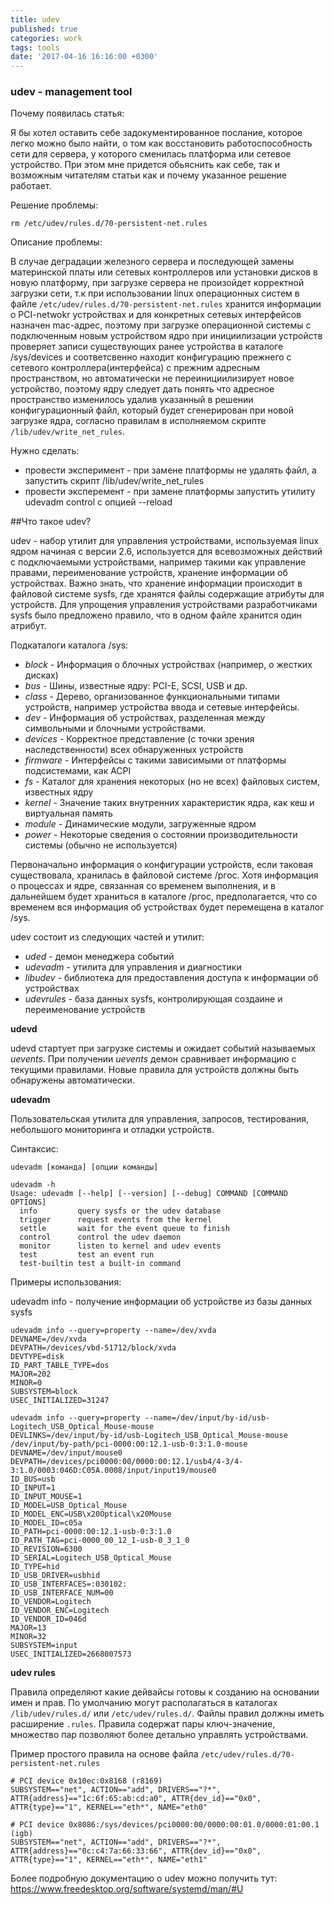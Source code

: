 ```yaml
---
title: udev
published: true
categories: work
tags: tools
date: '2017-04-16 16:16:00 +0300'
---
```

### udev - management tool

Почему появилась статья:

Я бы хотел оставить себе задокументированное послание, которое легко можно было найти, о том как восстановить работоспособность сети для сервера, у которого сменилась платформа или сетевое устройство.
При этом мне придется обьяснить как себе, так и возможным читателям статьи как и почему указанное решение работает.

Решение проблемы:

`rm /etc/udev/rules.d/70-persistent-net.rules`

Описание проблемы:

В случае деградации железного сервера и последующей замены материнской платы или сетевых контроллеров или установки дисков в новую платформу, при загрузке сервера не произойдет корректной загрузки сети, т.к при использовании linux операционных систем в файле `/etc/udev/rules.d/70-persistent-net.rules` хранится информации о PCI-netwokr устройствах и для конкретных сетевых интерфейсов назначен mac-адрес, поэтому при загрузке операционной системы с подключенным новым устройством ядро при инициилизации устройств проверяет записи существующих ранее устройства в каталоге /sys/devices и соответсвенно находит конфигурацию прежнего с сетевого контроллера(интерфейса) с прежним адресным пространством, но автоматически не переинициилизирует новое устройство, поэтому ядру следует дать понять что адресное пространство изменилось удалив указанный в решении конфигурационный файл, который будет сгенерирован при новой загрузке ядра, согласно правилам в исполняемом скрипте `/lib/udev/write_net_rules`.

Нужно сделать:
- провести эксперимент - при замене платформы не удалять файл, а запустить скрипт /lib/udev/write_net_rules
- провести эксперемент - при замене платформы запустить утилиту udevadm control с опцией --reload 

##Что такое udev?

udev - набор утилит для управления устройствами, используемая linux ядром начиная с версии 2.6, используется для всевозможных действий с подключаемыми устройствами, например такими как управление правами, переименование устройств, хранение информации об устройствах. Важно знать, что хранение информации происходит в файловой системе sysfs, где хранятся файлы содержащие атрибуты для устройств.
Для упрощения управления устройствами разработчиками sysfs было предложено правило, что в одном файле хранится один атрибут.

Подкаталоги каталога /sys:
- _block_ - Информация о блочных устройствах (например, о жестких дисках)
- _bus_ - Шины, известные ядру: PCI-E, SCSI, USB и др.
- _class_ - Дерево, организованное функциональными типами устройств, например устройства ввода и сетевые интерфейсы.
- _dev_ - Информация об устройствах, разделенная между символьными и блочными устройствами.
- _devices_ - Корректное представление (с точки зрения наследственности) всех обнаруженных устройств
- _firmware_ - Интерфейсы с такими зависимыми от платформы подсистемами, как ACPI
- _fs_ - Каталог для хранения некоторых (но не всех) файловых систем, известных ядру
- _kernel_ - Значение таких внутренних характеристик ядра, как кеш и виртуальная память
- _module_ - Динамические модули, загруженные ядром
- _power_ - Некоторые сведения о состоянии производительности системы (обычно не используется)


Первоначально информация о конфигурации устройств, если таковая существовала, хранилась в файловой системе /ргос. Хотя информация о процессах и ядре, связанная со временем выполнения, и в дальнейшем будет храниться в каталоге /ргос, предполагается, что со временем вся информация об устройствах будет перемещена в каталог /sys.

udev состоит из следующих частей и утилит: 
- _uded_ - демон менеджера событий
- _udevadm_ - утилита для управления и диагностики
- _libudev_ - библиотека для предоставления доступа к информации об устройствах
- _udevrules_ - база данных sysfs, контролирующая создаине и переименование устройств

**udevd**

udevd стартует при загрузке системы и ожидает событий называемых _uevents_.
При получении _uevents_ демон сравнивает информацию с текущими правилами.
Новые правила для устройств должны быть обнаружены автоматически.

**udevadm**

Пользовательская утилита для управления, запросов, тестирования, небольшого мониторинга и отладки устройств.

Синтаксис:

`udevadm [команда] [опции команды]`

```
udevadm -h
Usage: udevadm [--help] [--version] [--debug] COMMAND [COMMAND OPTIONS]
  info         query sysfs or the udev database
  trigger      request events from the kernel
  settle       wait for the event queue to finish
  control      control the udev daemon
  monitor      listen to kernel and udev events
  test         test an event run
  test-builtin test a built-in command

```

Примеры использования:

udevadm info - получение информации об устройстве из базы данных sysfs

```
udevadm info --query=property --name=/dev/xvda
DEVNAME=/dev/xvda
DEVPATH=/devices/vbd-51712/block/xvda
DEVTYPE=disk
ID_PART_TABLE_TYPE=dos
MAJOR=202
MINOR=0
SUBSYSTEM=block
USEC_INITIALIZED=31247
```

```
udevadm info --query=property --name=/dev/input/by-id/usb-Logitech_USB_Optical_Mouse-mouse
DEVLINKS=/dev/input/by-id/usb-Logitech_USB_Optical_Mouse-mouse /dev/input/by-path/pci-0000:00:12.1-usb-0:3:1.0-mouse
DEVNAME=/dev/input/mouse0
DEVPATH=/devices/pci0000:00/0000:00:12.1/usb4/4-3/4-3:1.0/0003:046D:C05A.0008/input/input19/mouse0
ID_BUS=usb
ID_INPUT=1
ID_INPUT_MOUSE=1
ID_MODEL=USB_Optical_Mouse
ID_MODEL_ENC=USB\x20Optical\x20Mouse
ID_MODEL_ID=c05a
ID_PATH=pci-0000:00:12.1-usb-0:3:1.0
ID_PATH_TAG=pci-0000_00_12_1-usb-0_3_1_0
ID_REVISION=6300
ID_SERIAL=Logitech_USB_Optical_Mouse
ID_TYPE=hid
ID_USB_DRIVER=usbhid
ID_USB_INTERFACES=:030102:
ID_USB_INTERFACE_NUM=00
ID_VENDOR=Logitech
ID_VENDOR_ENC=Logitech
ID_VENDOR_ID=046d
MAJOR=13
MINOR=32
SUBSYSTEM=input
USEC_INITIALIZED=2668007573
```


**udev rules**

Правила определяют какие дейвайсы готовы к созданию на основании имен и прав.
По умолчанию могут располагаться в каталогах `/lib/udev/rules.d/` или `/etc/udev/rules.d/`.
Файлы правил должны иметь расширение `.rules`.
Правила содержат пары ключ-значение, множество пар позволяют более детально управлять устройствами.

Пример простого правила на основе файла `/etc/udev/rules.d/70-persistent-net.rules`

```
# PCI device 0x10ec:0x8168 (r8169)
SUBSYSTEM=="net", ACTION=="add", DRIVERS=="?*", ATTR{address}=="1c:6f:65:ab:cd:a0", ATTR{dev_id}=="0x0", ATTR{type}=="1", KERNEL=="eth*", NAME="eth0"

# PCI device 0x8086:/sys/devices/pci0000:00/0000:00:01.0/0000:01:00.1 (igb)
SUBSYSTEM=="net", ACTION=="add", DRIVERS=="?*", ATTR{address}=="0c:c4:7a:66:33:66", ATTR{dev_id}=="0x0", ATTR{type}=="1", KERNEL=="eth*", NAME="eth1"
```

Более подробную документацию о udev можно получить тут: https://www.freedesktop.org/software/systemd/man/#U


